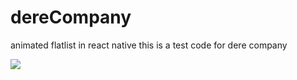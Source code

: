 # dereCompany

animated flatlist in react native
this is a test code for dere company

![](name-of-giphy.gif)
